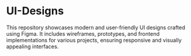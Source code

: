 # UI-Designs
This repository showcases modern and user-friendly UI designs crafted using Figma. It includes wireframes, prototypes, and frontend implementations for various projects, ensuring responsive and visually appealing interfaces.

